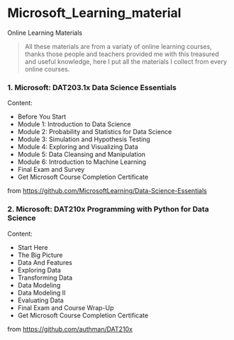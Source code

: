 # Microsoft_Learning_material
Online Learning Materials
> All these materials are from a variaty of online learning courses, thanks those people and teachers provided me with this treasured and useful knowledge, here I put all the materials I collect from every online courses.

### 1. Microsoft: DAT203.1x Data Science Essentials
Content:
- Before You Start
- Module 1: Introduction to Data Science
- Module 2: Probability and Statistics for Data Science
- Module 3: Simulation and Hypothesis Testing
- Module 4: Exploring and Visualizing Data
- Module 5: Data Cleansing and Manipulation
- Module 6: Introduction to Machine Learning
- Final Exam and Survey
- Get Microsoft Course Completion Certificate

from https://github.com/MicrosoftLearning/Data-Science-Essentials

### 2. Microsoft: DAT210x Programming with Python for Data Science
Content:
- Start Here
- The Big Picture
- Data And Features
- Exploring Data
- Transforming Data
- Data Modeling
- Data Modeling II
- Evaluating Data
- Final Exam and Course Wrap-Up
- Get Microsoft Course Completion Certificate

from https://github.com/authman/DAT210x
